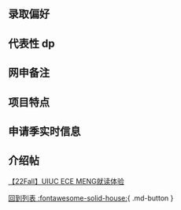 ## 录取偏好

## 代表性 dp

## 网申备注

## 项目特点

## 申请季实时信息

## 介绍帖
[【22Fall】UIUC ECE MENG就读体验](https://www.1point3acres.com/bbs/thread-934690-1-1.html)

[回到列表 :fontawesome-solid-house:](grade.md){ .md-button }
